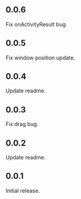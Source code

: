 ## 0.0.6

Fix onActivityResult bug.

## 0.0.5

Fix window position update.

## 0.0.4

Update readme.

## 0.0.3

Fix drag bug.

## 0.0.2

Update readme.

## 0.0.1

Initial release.
